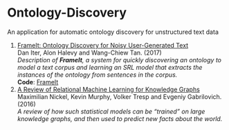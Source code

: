 # Ontology-Discovery
An application for automatic ontology discovery for unstructured text data

1. [FrameIt: Ontology Discovery for Noisy User-Generated Text](http://noisy-text.github.io/2018/pdf/W-NUT201823.pdf)
   <br/>Dan Iter, Alon Halevy and Wang-Chiew Tan. (2017)
   <br/> *Description of **FrameIt**, a system for quickly discovering an ontology to model a text corpus and learning an SRL model that extracts the instances of the ontology from sentences in the corpus.*
   <br/>**Code**: [FrameIt](https://github.com/biggorilla-gh/frameit)
2. [A Review of Relational Machine Learning for Knowledge Graphs](https://arxiv.org/pdf/1503.00759.pdf)
   <br/>Maximilian Nickel, Kevin Murphy, Volker Tresp and Evgeniy Gabrilovich. (2016)
   <br/>*A review of how such statistical models can be “trained” on large knowledge graphs, and then used to predict
         new facts about the world.*
